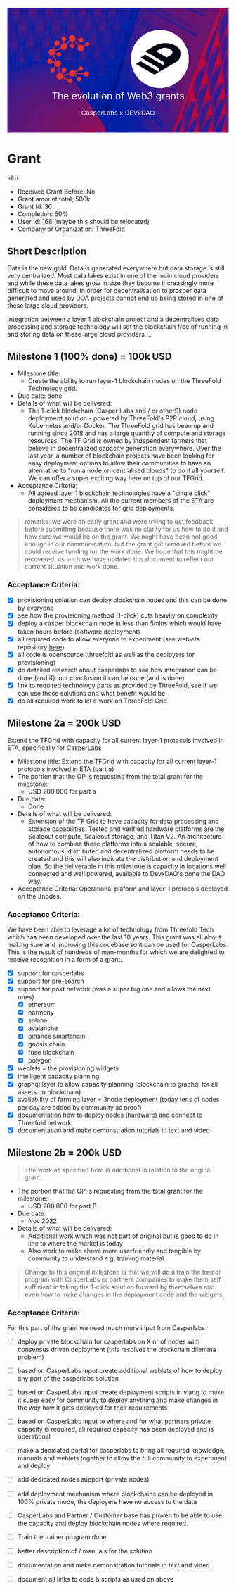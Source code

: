 ![](img/casper_devxdao.jpg)

# Grant

id:b

- Received Grant Before: No
- Grant amount total; 500k
- Grant Id: 36
- Completion: 60%
- User Id: 168 (maybe this should be relocated)
- Company or Organization: ThreeFold

## Short Description

Data is the new gold. Data is generated everywhere but data storage is still very centralized. Most data lakes exist in one of the main cloud providers and while these data lakes grow in size they become increasingly more difficult to move around. In order for decentralisation to prosper data generated and used by DOA projects cannot end up being stored in one of these large cloud providers.

Integration between a layer 1 blockchain project and a decentralised data processing and storage technology will set the blockchain free of running in and storing data on these large cloud providers....

## Milestone 1 (100% done) = 100k USD

- Milestone title: 
    - Create the ability to run layer-1 blockchain nodes on the ThreeFold Technology grid. 
- Due date: done
- Details of what will be delivered:
    - The 1-click blockchain (Casper Labs and / or otherS) node deployment solution - powered by ThreeFold's P2P cloud, using Kubernetes and/or Docker. The ThreeFold grid has been up and running since 2018 and has a large quantity of compute and storage resources. The TF Grid is owned by independent farmers that believe in decentralized capacity generation everywhere. Over the last year, a number of blockchain projects have been looking for easy deployment options to allow their communities to have an alternative to "run a node on centralised clouds" to do it all yourself. We can offer a super exciting way here on top of our TFGrid.
- Acceptance Criteria:
    - All agreed layer 1 blockchain technologies have a "single click" deployment mechanism. All the current members of the ETA are considered to be candidates for grid deployments.

> remarks: we were an early grant and were trying to get feedback before submitting because there was no clarity for us how to do it and how sure we would be on the grant. We might have been not good enough in our communication, but the grant got removed before we could receive funding for the work done. We hope that this might be recovered, as such we have updated this document to reflect our current situation and work done.

### Acceptance Criteria:

- [X] provisioning solution can deploy blockchain nodes and this can be done by everyone
- [X] see how the provisioning method (1-click) cuts heavily on complexity
- [X] deploy a casper blockchain node in less than 5mins which would have taken hours before (software deployment)
- [X] all required code to allow everyone to experiment (see weblets repository [here](https://github.com/threefoldtech/grid_weblets))
- [X] all code is opensource (threefold as well as the deployers for provisioning)
- [X] do detailed research about casperlabs to see how integration can be done (and if): our conclusion it can be done (and is done)
- [X] link to required technology parts as provided by ThreeFold, see if we can use those solutions and what benefit would be
- [X] do all required work to let it work on ThreeFold Grid

## Milestone 2a  = 200k USD

Extend the TFGrid with capacity for all current layer-1 protocols involved in ETA, specifically for CasperLabs

- Milestone title:  Extend the TFGrid with capacity for all current layer-1 protocols involved in ETA (part a)
- The portion that the OP is requesting from the total grant for the milestone: 
    - USD 200.000 for part a
- Due date: 
    - Done
- Details of what will be delivered:
    - Extension of the TF Grid to have capacity for data processing and storage capabilities. Tested and verified hardware platforms are the Scaleout compute, Scaleout storage, and Titan V2. An architecture of how to combine these platforms into a scalable, secure, autonomous, distributed and decentralized platform needs to be created and this will also indicate the distribution and deployment plan. So the deliverable in this milestone is capacity in locations well connected and well powered, available to DevxDAO's done the DAO way. 
- Acceptance Criteria: Operational plaform and layer-1 protocols deployed on the 3nodes.

### Acceptance Criteria:

We have been able to leverage a lot of technology from Threefold Tech which has been developed over the last 10 years. This grant was all about making sure and improving this codebase so it can be used for CasperLabs. This is the result of hundreds of man-months for which we are delighted to receive recognition in a form of a grant.

- [X] support for casperlabs
- [X] support for pre-search
- [X] support for pokt.network (was a super big one and allows the next ones)
    - [X] ethereum
    - [X] harmony
    - [X] solana
    - [X] avalanche
    - [X] binance smartchain
    - [X] gnosis chain
    - [X] fuse blockchain
    - [X] polygon
- [X] weblets = the provisioning widgets
- [X] intelligent capacity planning
- [X] graphql layer to allow capacity planning (blockchain to graphql for all assets on blockchain)
- [X] availability of farming layer = 3node deployment  (today tens of nodes per day are added by community as proof)
- [X] documentation how to deploy nodes (hardware) and connect to Threefold network
- [X] documentation and make demonstration tutorials in text and video

## Milestone 2b  = 200k USD

> The work as specified here is additional in relation to the original grant.

- The portion that the OP is requesting from the total grant for the milestone: 
    - USD 200.000 for part B
- Due date: 
    - Nov 2022
- Details of what will be delivered:
    - Additional work which was not part of original but is good to do in line to where the market is today
    - Also work to make above more userfriendly and tangible by community to understand e.g. training material
  
> Change to this original milestone is that we will do a train the trainer program with CasperLabs or partners companies to make them self sufficient in taking the 1-click solution forward by themselves and even how to make changes in the deployment code and the widgets.

### Acceptance Criteria:

For this part of the grant we need much more input from Casperlabs.

- [ ] deploy private blockchain for casperlabs on X nr of nodes with consensus driven deployment (this resolves the blockchain dilemma problem)
- [ ] based on CasperLabs input create additional weblets of how to deploy any part of the casperlabs solution
- [ ] based on CasperLabs input create deployment scripts in vlang to make it super easy for community to deploy anything and make changes in the way how it gets deployed for their requirements
- [ ] based on CasperLabs input to where and for what partners private capacity is required, all required capacity has been deployed and is operational
- [ ] make a dedicated portal for casperlabs to bring all required knowledge, manuals and weblets together to allow the full community to experiment and deploy
- [ ] add dedicated nodes support (private nodes) 
- [ ] add deployment mechanism where blockchains can be deployed in 100% private mode, the deployers have no access to the data
- [ ] CasperLabs and Partner / Customer base has proven to be able to use the capacity and deploy blockchain nodes where required.
- [ ] Train the trainer program done
- [ ] better description of / manuals for the solution
- [ ] documentation and make demonstration tutorials in text and video
- [ ] document all links to code & scripts as used on above

